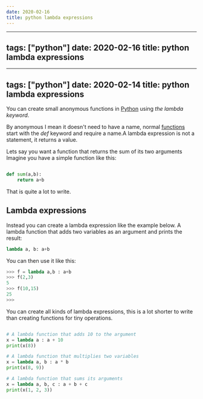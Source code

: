 ```yaml
---
date: 2020-02-16
title: python lambda expressions
---
```

---
tags: ["python"]
date: 2020-02-16
title: python lambda expressions
---
---
tags: ["python"]
date: 2020-02-14
title: python lambda expressions
---

You can create small anonymous functions in <a href="https://python.org">Python</a> using *the lambda keyword*. 

By anonymous I mean it doesn't need to have a name, normal <a href="https://pythonbasics.org/functions/">functions</a> start with the *def* keyword and require a name.A lambda expression is not a statement, it returns a value.

Lets say you want a function that returns the sum of its two arguments
Imagine you have a simple function like this:

```python

def sum(a,b):
    return a+b
```
That is quite a lot to write. 

## Lambda expressions

Instead you can create a lambda expression like the example below. 
A lambda function that adds two variables as an argument and prints the result:

```python
lambda a, b: a+b
```

You can then use it like this:

```python
>>> f = lambda a,b : a+b
>>> f(2,3)
5
>>> f(10,15)
25
>>> 
```

You can create all kinds of lambda expressions, this is a lot shorter to write than creating functions for tiny operations.

```python

# A lambda function that adds 10 to the argument
x = lambda a : a + 10
print(x(8))

# A lambda function that multiplies two variables
x = lambda a, b : a * b
print(x(8, 9))

# A lambda function that sums its arguments
x = lambda a, b, c : a + b + c
print(x(1, 2, 3))
```

